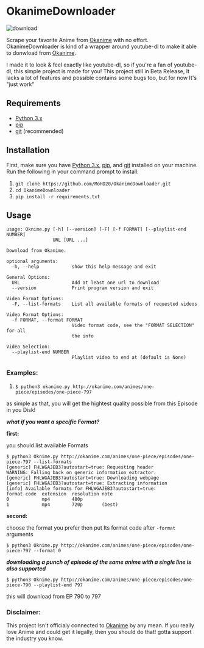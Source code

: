 # OkanimeDownloader

![download](https://user-images.githubusercontent.com/12420351/28639919-96da7642-7252-11e7-90e5-9a52fbb10c82.png)


Scrape your favorite Anime from [Okanime](http://okanime.com/) with no effort. OkanimeDownloader is kind of a wrapper around youtube-dl to make it able to donwload from [Okanime](http://okanime.com/).

I made it to look & feel exactly like youtube-dl, so if you're a fan of youtube-dl, this simple project is made for you! 
This project still in Beta Release, It lacks a lot of features and possible contains some bugs too, but for now It's "just work"

## Requirements
* [Python 3.x](https://www.python.org/downloads/)
* [pip](https://pip.pypa.io/en/stable/installing/)
* [git](https://git-scm.com/book/en/v2/Getting-Started-Installing-Git) (recommended) 

## Installation
First, make sure you have [Python 3.x](https://www.python.org/downloads/), [pip](https://pip.pypa.io/en/stable/installing/), and [git](https://git-scm.com/book/en/v2/Getting-Started-Installing-Git) installed on your machine.
Run the following in your command prompt to install:

1. `git clone https://github.com/MoHD20/OkanimeDownloader.git`
2. `cd OkanimeDownloader` 
2. `pip install -r requirements.txt`

## Usage
```
usage: Oknime.py [-h] [--version] [-F] [-f FORMAT] [--playlist-end NUMBER]
                 URL [URL ...]

Download from Okanime.

optional arguments:
  -h, --help            show this help message and exit

General Options:
  URL                   Add at least one url to download
  --version             Print program version and exit

Video Format Options:
  -F, --list-formats    List all available formats of requested videos

Video Format Options:
  -f FORMAT, --format FORMAT
                        Video format code, see the "FORMAT SELECTION" for all
                        the info

Video Selection:
  --playlist-end NUMBER
                        Playlist video to end at (default is None)

```

### Examples:
1. `$ python3 okanime.py http://okanime.com/animes/one-piece/episodes/one-piece-797`

as simple as that, you will get the hightest quality possible from this Episode in you Disk!

***what if you want a specific Format?***

**first:**

you should list available Formats

```
$ python3 Oknime.py http://okanime.com/animes/one-piece/episodes/one-piece-797 --list-formats
[generic] FHLWGAJEB3?autostart=true: Requesting header
WARNING: Falling back on generic information extractor.
[generic] FHLWGAJEB3?autostart=true: Downloading webpage
[generic] FHLWGAJEB3?autostart=true: Extracting information
[info] Available formats for FHLWGAJEB3?autostart=true:
format code  extension  resolution note
0            mp4        480p       
1            mp4        720p       (best)
```

**second:**

choose the format you prefer then put Its format code after `-format` arguments

`$ python3 Oknime.py http://okanime.com/animes/one-piece/episodes/one-piece-797 --format 0`

***downloading a punch of episode of the same anime with a single line is also supported***

`$ python3 Oknime.py http://okanime.com/animes/one-piece/episodes/one-piece-790 --playlist-end 797`

this will download from EP 790 to 797

### Disclaimer: 

This project Isn't officialy connected to [Okanime](http://okanime.com/) by any mean. If you really love Anime and could get it legally, then you should do that! gotta support the industry you know.
